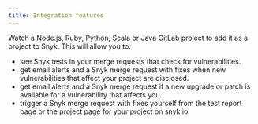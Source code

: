 ```yaml
---
title: Integration features
---
```


Watch a Node.js, Ruby, Python, Scala or Java GitLab project to add it as a project to Snyk. This will allow you to:

* see Snyk tests in your merge requests that check for vulnerabilities.
* get email alerts and a Snyk merge request with fixes when new vulnerabilities that affect your project are disclosed.
* get email alerts and a Snyk merge request if a new upgrade or patch is available for a vulnerability that affects you.
* trigger a Snyk merge request with fixes yourself from the test report page or the project page for your project on snyk.io.
